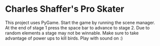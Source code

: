 # Charles Shaffer's Pro Skater

This project uses PyGame. Start the game by running the scene manager. At the end of stage 1 press the space bar to advance to stage 2. Due to random elements a stage may not be winnable. Make sure to take advantage of power ups to kill birds. Play with sound on :)
